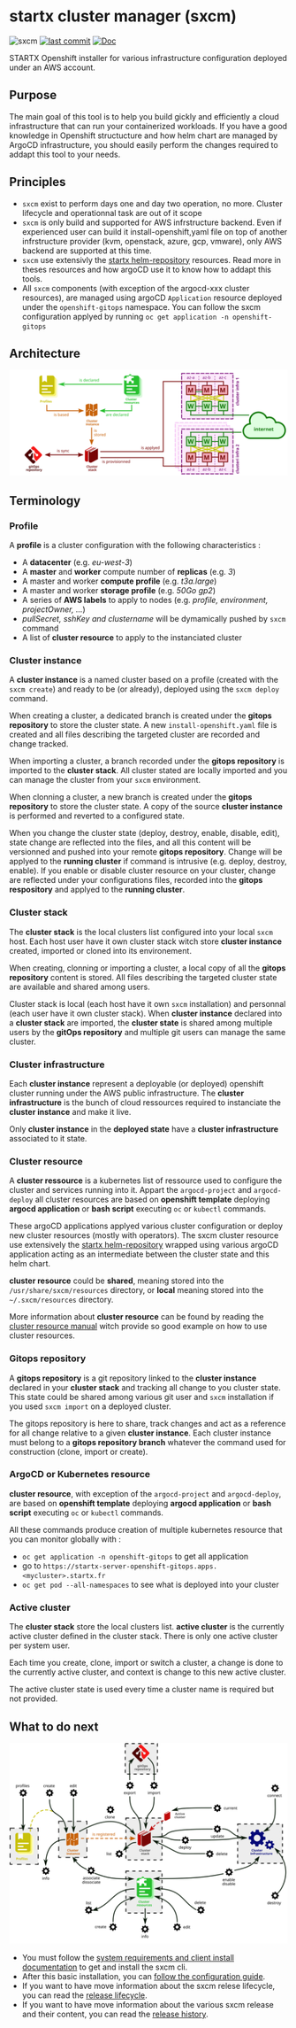 # startx cluster manager (sxcm)

![sxcm](https://img.shields.io/badge/latest-v8.20.5-blue.svg) [![last commit](https://img.shields.io/github/last-commit/startxfr/sxcm.svg)](https://github.com/startxfr/sxcm) [![Doc](https://readthedocs.org/projects/sxcm/badge)](https://sxcm.readthedocs.io)

STARTX Openshift installer for various infrastructure configuration deployed under an AWS account.

## Purpose

The main goal of this tool is to help you build gickly and efficiently a cloud infrastructure that can run your containerized workloads. 
If you have a good knowledge in Openshift structucture and how helm chart are managed by ArgoCD infrastructure, you should easily perform the changes required to addapt this tool to your needs.

## Principles

- `sxcm` exist to perform days one and day two operation, no more. Cluster lifecycle and operationnal task are out of it scope
- `sxcm` is only build and supported for AWS infrstructure backend. Even if experienced user can build it install-openshift,yaml file on top of another infrstructure provider (kvm, openstack, azure, gcp, vmware), only AWS backend are supported at this time.
- `sxcm` use extensivly the [startx helm-repository](https://helm-repository.readthedocs.io) resources. Read more in theses resources and how 
  argoCD use it to know how to addapt this tools.
- All `sxcm` components (with exception of the argocd-xxx cluster resources), are managed using argoCD `Application` resource deployed under the `openshift-gitops` namespace. You can follow the sxcm configuration applyed by running `oc get application -n openshift-gitops`

## Architecture

![sxcm architecture](https://raw.githubusercontent.com/startxfr/sxcm/main/docs/img/architecture.svg)

## Terminology

### Profile

A **profile** is a cluster configuration with the following characteristics :

- A **datacenter** (e.g. _eu-west-3_)
- A **master** and **worker** compute number of **replicas** (e.g. _3_)
- A master and worker **compute profile** (e.g. _t3a.large_)
- A master and worker **storage profile** (e.g. _50Go gp2_)
- A series of **AWS labels** to apply to nodes (e.g. _profile, environment, projectOwner, ..._)
- _pullSecret, sshKey and clustername_ will be dymamically pushed by `sxcm` command
- A list of **cluster resource** to apply to the instanciated cluster

### Cluster instance

A **cluster instance** is a named cluster based on a profile (created with the `sxcm create`) and ready to be (or already),
deployed using the `sxcm deploy` command.

When creating a cluster, a dedicated branch is created under the **gitops repository** to store the cluster state. A new `install-openshift.yaml` file is created and all files describing the targeted cluster are recorded and change tracked.

When importing a cluster, a branch recorded under the **gitops repository** is imported to the **cluster stack**. All cluster stated are locally imported and you can manage the cluster from your `sxcm` environment.

When clonning a cluster, a new branch is created under the **gitops repository** to store the cluster state. A copy of the source **cluster instance** is performed and reverted to a configured state.

When you change the cluster state (deploy, destroy, enable, disable, edit), state change are reflected into the files, and all this content will be versionned and pushed into your remote **gitops repository**. Change will be applyed to the **running cluster** if command is intrusive (e.g. deploy, destroy, enable).
If you enable or disable cluster resource on your cluster, change are reflected under your configurations files, recorded into the **gitops respository** and applyed to the **running cluster**.

### Cluster stack

The **cluster stack** is the local clusters list configured into your local `sxcm` host. Each host user have it own cluster stack witch store **cluster instance** created, imported or cloned into its environement.

When creating, clonning or importing a cluster, a local copy of all the **gitops repository** content is stored. All files describing the targeted cluster state are available and shared among users.

Cluster stack is  local (each host have it own `sxcm` installation) and personnal (each user have it own cluster stack). When **cluster instance** declared into a **cluster stack** are imported, the **cluster state** is shared among multiple users by the **gitOps repository** and multiple git users can manage the same cluster.

### Cluster infrastructure

Each **cluster instance** represent a deployable (or deployed) openshift cluster running under the AWS public infrastructure. The **cluster infrastructure** is the bunch of cloud ressources required to instanciate the **cluster instance** and make it live.

Only **cluster instance** in the **deployed state** have a **cluster infrastructure** associated to it state.

### Cluster resource

A **cluster ressource** is a kubernetes list of ressource used to configure the cluster and services running into it. Appart the `argocd-project` and `argocd-deploy` all cluster resources are based on **openshift template** deploying **argocd application** or
**bash script** executing `oc` or `kubectl` commands.

These argoCD applications applyed various cluster configuration or deploy new cluster resources (mostly with operators). The sxcm cluster resource use extensively the [startx helm-repository](https://helm-repository.readthedocs.io) wrapped using various argoCD application acting as an intermediate between the cluster state and this helm chart.

**cluster resource** could be **shared**, meaning stored into the `/usr/share/sxcm/resources` directory, or **local** meaning stored into the `~/.sxcm/resources` directory.

More information about **cluster resource** can be found by reading the [cluster resource manual](../../4-cluster-resources) witch provide so good example on how to use cluster resources.

### Gitops repository

A **gitops repository** is a git repository linked to the **cluster instance** declared in your **cluster stack** and tracking all change to you cluster state. This state could be shared among various git user and `sxcm` installation if you used `sxcm import` on a deployed cluster.

The gitops repository is here to share, track changes and act as a reference for all change relative to a given **cluster instance**. Each cluster instance must belong to a **gitops repository branch** whatever the command used for construction (clone, import or create).

### ArgoCD or Kubernetes resource

**cluster resource**, with exception of the `argocd-project` and `argocd-deploy`, are based on **openshift template** deploying **argocd application** or **bash script** executing `oc` or `kubectl` commands.

All these commands produce creation of multiple kubernetes resource that you can monitor globally with :

- `oc get application -n openshift-gitops` to get all application
- go to `https://startx-server-openshift-gitops.apps.<mycluster>.startx.fr`
- `oc get pod --all-namespaces` to see what is deployed into your cluster

### Active cluster

The **cluster stack** store the local clusters list. **active cluster** is the currently active cluster defined in the cluster stack. There is only one active cluster per system user.

Each time you create, clone, import or switch a cluster, a change is done to the currently active cluster, and context is change to this new active cluster.

The active cluster state is used every time a cluster name is required but not provided.

## What to do next

![sxcm verbs](https://raw.githubusercontent.com/startxfr/sxcm/main/docs/img/verbs-all.svg)

- You must follow the [system requirements and client install documentation](1-installation.md) to get and install the sxcm cli.
- After this basic installation, you can [follow the configuration guide](2-configure.md).
- If you want to have move information about the sxcm relese lifecycle, you can read the [release lifecycle](6-developpement.md#release-lifecycle).
- If you want to have move information about the various sxcm release and their content, you can read the [release history](7-release-history.md).

